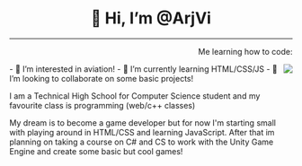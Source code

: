<h1 align="center">👋 Hi, I’m @ArjVi</h1>

---
<p align="right">Me learning how to code:</p>
<img align="right" src="https://media1.giphy.com/media/13HgwGsXF0aiGY/giphy.gif" />
- 👀 I’m interested in aviation!
- 🌱 I’m currently learning HTML/CSS/JS
- 💞️ I’m looking to collaborate on some basic projects!

I am a Technical High School for Computer Science student and my favourite class is programming (web/c++ classes)

My dream is to become a game developer but for now I'm starting small with playing around in HTML/CSS and learning JavaScript. After that im planning on taking a course on C# and CS to work with the Unity Game Engine and create some basic but cool games!
<!---
ArjVi/ArjVi is a ✨ special ✨ repository because its `README.md` (this file) appears on your GitHub profile.
You can click the Preview link to take a look at your changes.
--->
